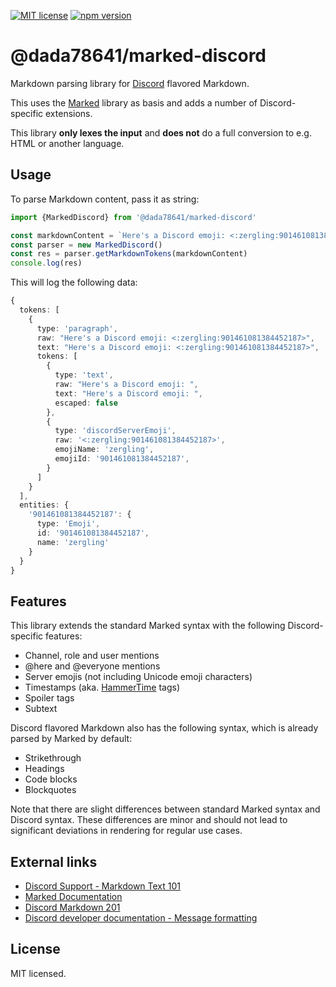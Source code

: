 [![MIT license](https://img.shields.io/badge/license-MIT-brightgreen.svg)](https://opensource.org/licenses/MIT) [![npm version](https://badge.fury.io/js/@dada78641%2Fmarked-discord.svg)](https://badge.fury.io/js/@dada78641%2Fmarked-discord)

# @dada78641/marked-discord

Markdown parsing library for [Discord](https://discord.com/) flavored Markdown.

This uses the [Marked](https://github.com/markedjs/marked) library as basis and adds a number of Discord-specific extensions.

This library **only lexes the input** and **does not** do a full conversion to e.g. HTML or another language.

## Usage

To parse Markdown content, pass it as string:

```ts
import {MarkedDiscord} from '@dada78641/marked-discord'

const markdownContent = `Here's a Discord emoji: <:zergling:901461081384452187>`
const parser = new MarkedDiscord()
const res = parser.getMarkdownTokens(markdownContent)
console.log(res)
```

This will log the following data:

```ts
{
  tokens: [
    {
      type: 'paragraph',
      raw: "Here's a Discord emoji: <:zergling:901461081384452187>",
      text: "Here's a Discord emoji: <:zergling:901461081384452187>",
      tokens: [
        {
          type: 'text',
          raw: "Here's a Discord emoji: ",
          text: "Here's a Discord emoji: ",
          escaped: false
        },
        {
          type: 'discordServerEmoji',
          raw: '<:zergling:901461081384452187>',
          emojiName: 'zergling',
          emojiId: '901461081384452187',
        }
      ]
    }
  ],
  entities: {
    '901461081384452187': {
      type: 'Emoji',
      id: '901461081384452187',
      name: 'zergling'
    }
  }
}
```

## Features

This library extends the standard Marked syntax with the following Discord-specific features:

* Channel, role and user mentions
* @here and @everyone mentions
* Server emojis (not including Unicode emoji characters)
* Timestamps (aka. [HammerTime](https://hammertime.cyou/) tags)
* Spoiler tags
* Subtext

Discord flavored Markdown also has the following syntax, which is already parsed by Marked by default:

* Strikethrough
* Headings
* Code blocks
* Blockquotes

Note that there are slight differences between standard Marked syntax and Discord syntax. These differences are minor and should not lead to significant deviations in rendering for regular use cases.

## External links

* [Discord Support - Markdown Text 101](https://support.discord.com/hc/en-us/articles/210298617-Markdown-Text-101-Chat-Formatting-Bold-Italic-Underline)
* [Marked Documentation](https://marked.js.org/)
* [Discord Markdown 201](https://github.com/ParadoxV5/Discord-Markdown)
* [Discord developer documentation - Message formatting](https://discord.com/developers/docs/reference#message-formatting)

## License

MIT licensed.
